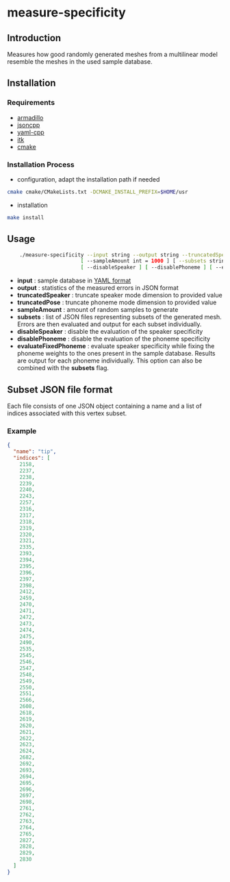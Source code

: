 # measure-specificity

## Introduction

Measures how good randomly generated meshes from a multilinear model resemble the meshes in the used sample database.

## Installation

### Requirements

- [armadillo](http://arma.sourceforge.net)
- [jsoncpp](https://github.com/open-source-parsers/jsoncpp)
- [yaml-cpp](https://github.com/jbeder/yaml-cpp)
- [itk](https://itk.org)
- [cmake](https://cmake.org)

### Installation Process

- configuration, adapt the installation path if needed
```sh
cmake cmake/CMakeLists.txt -DCMAKE_INSTALL_PREFIX=$HOME/usr
```
- installation
```sh
make install
```
## Usage

```sh
    ./measure-specificity --input string --output string --truncatedSpeaker int --truncatedPose int
                        [ --sampleAmount int = 1000 ] [ --subsets string list ]
                        [ --disableSpeaker ] [ --disablePhoneme ] [ --evaluateFixedPhoneme ]
```

- **input** : sample database in [YAML format][1]
- **output** : statistics of the measured errors in JSON format
- **truncatedSpeaker** : truncate speaker mode dimension to provided value
- **truncatedPose** : truncate phoneme mode dimension to provided value
- **sampleAmount** : amount of random samples to generate
- **subsets** : list of JSON files representing subsets of the generated mesh. Errors are then evaluated and output for each subset individually.
- **disableSpeaker** : disable the evaluation of the speaker specificity
- **disablePhoneme** : disable the evaluation of the phoneme specificity
- **evaluateFixedPhoneme** : evaluate speaker specificity while fixing the phoneme weights to the ones present in the sample database. Results are output for each phoneme individually. This option can also be combined with the __subsets__ flag.

## Subset JSON file format

Each file consists of one JSON object containing a name and a list of indices associated with this vertex subset.

### Example

```json
{
  "name": "tip",
  "indices": [
    2158,
    2237,
    2238,
    2239,
    2240,
    2243,
    2257,
    2316,
    2317,
    2318,
    2319,
    2320,
    2321,
    2335,
    2393,
    2394,
    2395,
    2396,
    2397,
    2398,
    2412,
    2459,
    2470,
    2471,
    2472,
    2473,
    2474,
    2475,
    2490,
    2535,
    2545,
    2546,
    2547,
    2548,
    2549,
    2550,
    2551,
    2566,
    2608,
    2618,
    2619,
    2620,
    2621,
    2622,
    2623,
    2624,
    2682,
    2692,
    2693,
    2694,
    2695,
    2696,
    2697,
    2698,
    2761,
    2762,
    2763,
    2764,
    2765,
    2827,
    2828,
    2829,
    2830
  ]
}
```
[1]: ../dataFormats/sampleDatabase.md
